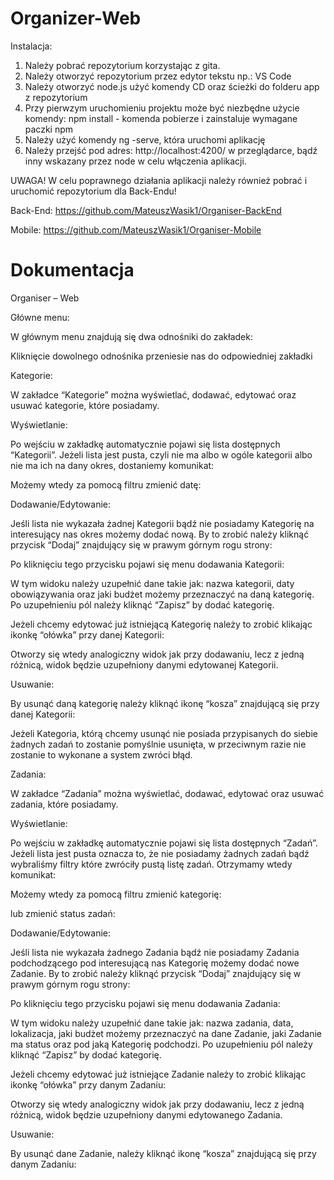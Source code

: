 # Organizer-Web

Instalacja:

1. Należy pobrać repozytorium korzystając z gita.
2. Należy otworzyć repozytorium przez edytor tekstu np.: VS Code
3. Należy otworzyć node.js użyć komendy CD oraz ścieżki do folderu app z repozytorium
4. Przy pierwzym uruchomieniu projektu może być niezbędne użycie komendy: npm install - komenda pobierze i zainstaluje wymagane paczki npm
5. Należy użyć komendy ng -serve, która uruchomi aplikację
6. Należy przejść pod adres: http://localhost:4200/ w przeglądarce, bądź inny wskazany przez node w celu włączenia aplikacji.

UWAGA!
W celu poprawnego działania aplikacji należy również pobrać i uruchomić repozytorium dla Back-Endu!

Back-End:
https://github.com/MateuszWasik1/Organiser-BackEnd

Mobile:
https://github.com/MateuszWasik1/Organiser-Mobile


# Dokumentacja 

Organiser – Web 

 

Główne menu: 
 
W głównym menu znajdują się dwa odnośniki do zakładek: 

 

Kliknięcie dowolnego odnośnika przeniesie nas do odpowiedniej zakładki 

 

Kategorie: 

 

W zakładce “Kategorie” można wyświetlać, dodawać, edytować oraz usuwać kategorie, które posiadamy. 
 
 

Wyświetlanie: 

Po wejściu w zakładkę automatycznie pojawi się lista dostępnych “Kategorii”. Jeżeli lista jest pusta, czyli nie ma albo w ogóle kategorii albo nie ma ich na dany okres, dostaniemy komunikat: 

 

  

 

Możemy wtedy za pomocą filtru zmienić datę: 

 

   

 

Dodawanie/Edytowanie: 

Jeśli lista nie wykazała żadnej Kategorii bądź nie posiadamy Kategorię na interesujący nas okres możemy dodać nową. By to zrobić należy kliknąć przycisk “Dodaj” znajdujący się w prawym górnym rogu strony: 
 

 

 

Po kliknięciu tego przycisku pojawi się menu dodawania Kategorii: 

 
 

 

W tym widoku należy uzupełnić dane takie jak: nazwa kategorii, daty obowiązywania oraz jaki budżet możemy przeznaczyć na daną kategorię. Po uzupełnieniu pól należy kliknąć “Zapisz” by dodać kategorię. 

 

Jeżeli chcemy edytować już istniejącą Kategorię należy to zrobić klikając ikonkę “ołówka” przy danej Kategorii: 

 

 

 

Otworzy się wtedy analogiczny widok jak przy dodawaniu, lecz z jedną różnicą, widok będzie uzupełniony danymi edytowanej Kategorii. 

 

Usuwanie: 

By usunąć daną kategorię należy kliknąć ikonę “kosza” znajdującą się przy danej Kategorii: 
 
 

 

Jeżeli Kategoria, którą chcemy usunąć nie posiada przypisanych do siebie żadnych zadań to zostanie pomyślnie usunięta, w przeciwnym razie nie zostanie to wykonane a system zwróci błąd. 

Zadania: 

 

W zakładce “Zadania” można wyświetlać, dodawać, edytować oraz usuwać zadania, które posiadamy. 
 
 

Wyświetlanie: 

Po wejściu w zakładkę automatycznie pojawi się lista dostępnych “Zadań”. Jeżeli lista jest pusta oznacza to, że nie posiadamy żadnych zadań bądź wybraliśmy filtry które zwróciły pustą listę zadań. Otrzymamy wtedy komunikat: 

  

 

Możemy wtedy za pomocą filtru zmienić kategorię: 

 

   

lub zmienić status zadań: 

 

 

 

Dodawanie/Edytowanie: 

Jeśli lista nie wykazała żadnego Zadania bądź nie posiadamy Zadania podchodzącego pod interesującą nas Kategorię możemy dodać nowe Zadanie. By to zrobić należy kliknąć przycisk “Dodaj” znajdujący się w prawym górnym rogu strony: 
 

 

 

Po kliknięciu tego przycisku pojawi się menu dodawania Zadania: 

 
 

W tym widoku należy uzupełnić dane takie jak: nazwa zadania, data, lokalizacja, jaki budżet możemy przeznaczyć na dane Zadanie, jaki Zadanie ma status oraz pod jaką Kategorię podchodzi. Po uzupełnieniu pól należy kliknąć “Zapisz” by dodać kategorię. 

 

Jeżeli chcemy edytować już istniejące Zadanie należy to zrobić klikając ikonkę “ołówka” przy danym Zadaniu: 

 

 

 

Otworzy się wtedy analogiczny widok jak przy dodawaniu, lecz z jedną różnicą, widok będzie uzupełniony danymi edytowanego Zadania. 

 

Usuwanie: 

By usunąć dane Zadanie, należy kliknąć ikonę “kosza” znajdującą się przy danym Zadaniu: 
 
 

